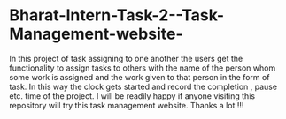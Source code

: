 # Bharat-Intern-Task-2--Task-Management-website-
In this project of task assigning to one another the users get the functionality to assign tasks to others with the name of the person whom some work 
is assigned and the work given to that person in the form of task.
In this way the clock gets started and record the completion , pause etc. time of the project.
I will be readily happy if anyone visiting this repository will try this task management website.
Thanks a lot !!!
